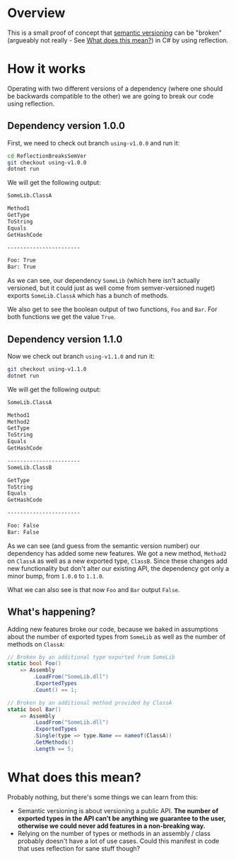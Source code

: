 # Overview

This is a small proof of concept that [semantic versioning](https://semver.org/) can be "broken" (argueably not really - See [What does this mean?](what-does-this-mean)) in C# by using reflection.

# How it works

Operating with two different versions of a dependency (where one should be backwards compatible to the other) we are going to break our code using reflection.

## Dependency version 1.0.0

First, we need to check out branch `using-v1.0.0` and run it:

```bash
cd ReflectionBreaksSemVer
git checkout using-v1.0.0
dotnet run
```

We will get the following output:

```bash
SomeLib.ClassA

Method1
GetType
ToString
Equals
GetHashCode

-----------------------

Foo: True
Bar: True
```

As we can see, our dependency `SomeLib` (which here isn't actually versioned, but it could just as well come from semver-versioned nuget) exports `SomeLib.ClassA` which has a bunch of methods.

We also get to see the boolean output of two functions, `Foo` and `Bar`. For both functions we get the value `True`.

## Dependency version 1.1.0

Now we check out branch `using-v1.1.0` and run it:

```bash
git checkout using-v1.1.0
dotnet run
```

We will get the following output:

```bash
SomeLib.ClassA

Method1
Method2
GetType
ToString
Equals
GetHashCode

-----------------------
SomeLib.ClassB

GetType
ToString
Equals
GetHashCode

-----------------------

Foo: False
Bar: False
```

As we can see (and guess from the semantic version number) our dependency has added some new features. We got a new method, `Method2` on `ClassA` as well as a new exported type, `ClassB`. Since these changes add new functionality but don't alter our existing API, the dependency got only a minor bump, from `1.0.0` to `1.1.0`.

What we can also see is that now `Foo` and `Bar` output `False`.

## What's happening?

Adding new features broke our code, because we baked in assumptions about the number of exported types from `SomeLib` as well as the number of methods on `ClassA`:

```csharp
// Broken by an additional type exported from SomeLib
static bool Foo()
    => Assembly
        .LoadFrom("SomeLib.dll")
        .ExportedTypes
        .Count() == 1;

// Broken by an additional method provided by ClassA
static bool Bar()
    => Assembly
        .LoadFrom("SomeLib.dll")
        .ExportedTypes
        .Single(type => type.Name == nameof(ClassA))
        .GetMethods()
        .Length == 5;
```

# What does this mean?

Probably nothing, but there's some things we can learn from this:

- Semantic versioning is about versioning a public API. __The number of exported types in the API can't be anything we guarantee to the user, otherwise we could never add features in a non-breaking way.__
- Relying on the number of types or methods in an assembly / class probably doesn't have a lot of use cases. Could this manifest in code that uses reflection for sane stuff though?